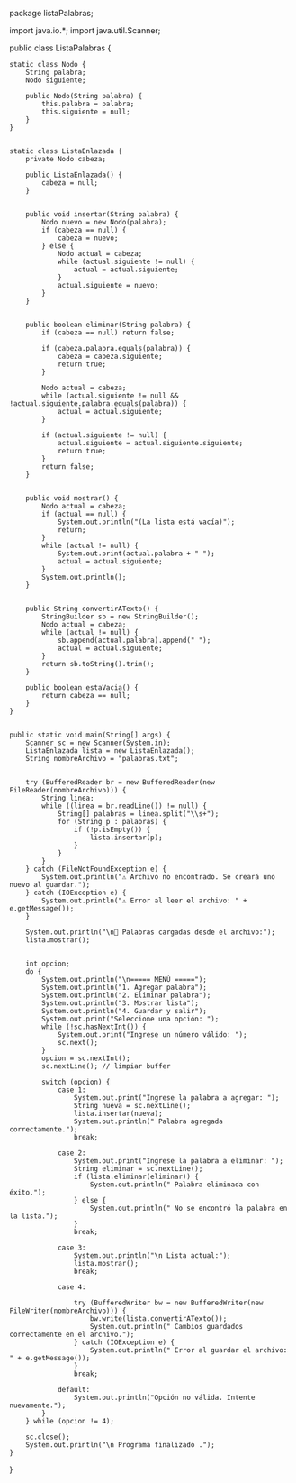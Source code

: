 package listaPalabras;

import java.io.*;
import java.util.Scanner;



public class ListaPalabras {

    
    static class Nodo {
        String palabra;
        Nodo siguiente;

        public Nodo(String palabra) {
            this.palabra = palabra;
            this.siguiente = null;
        }
    }

   
    static class ListaEnlazada {
        private Nodo cabeza;

        public ListaEnlazada() {
            cabeza = null;
        }

      
        public void insertar(String palabra) {
            Nodo nuevo = new Nodo(palabra);
            if (cabeza == null) {
                cabeza = nuevo;
            } else {
                Nodo actual = cabeza;
                while (actual.siguiente != null) {
                    actual = actual.siguiente;
                }
                actual.siguiente = nuevo;
            }
        }

       
        public boolean eliminar(String palabra) {
            if (cabeza == null) return false;

            if (cabeza.palabra.equals(palabra)) {
                cabeza = cabeza.siguiente;
                return true;
            }

            Nodo actual = cabeza;
            while (actual.siguiente != null && !actual.siguiente.palabra.equals(palabra)) {
                actual = actual.siguiente;
            }

            if (actual.siguiente != null) {
                actual.siguiente = actual.siguiente.siguiente;
                return true;
            }
            return false;
        }

        
        public void mostrar() {
            Nodo actual = cabeza;
            if (actual == null) {
                System.out.println("(La lista está vacía)");
                return;
            }
            while (actual != null) {
                System.out.print(actual.palabra + " ");
                actual = actual.siguiente;
            }
            System.out.println();
        }

        
        public String convertirATexto() {
            StringBuilder sb = new StringBuilder();
            Nodo actual = cabeza;
            while (actual != null) {
                sb.append(actual.palabra).append(" ");
                actual = actual.siguiente;
            }
            return sb.toString().trim();
        }

        public boolean estaVacia() {
            return cabeza == null;
        }
    }

   
    public static void main(String[] args) {
        Scanner sc = new Scanner(System.in);
        ListaEnlazada lista = new ListaEnlazada();
        String nombreArchivo = "palabras.txt";

        
        try (BufferedReader br = new BufferedReader(new FileReader(nombreArchivo))) {
            String linea;
            while ((linea = br.readLine()) != null) {
                String[] palabras = linea.split("\\s+");
                for (String p : palabras) {
                    if (!p.isEmpty()) {
                        lista.insertar(p);
                    }
                }
            }
        } catch (FileNotFoundException e) {
            System.out.println("⚠️ Archivo no encontrado. Se creará uno nuevo al guardar.");
        } catch (IOException e) {
            System.out.println("⚠️ Error al leer el archivo: " + e.getMessage());
        }

        System.out.println("\n📖 Palabras cargadas desde el archivo:");
        lista.mostrar();

        
        int opcion;
        do {
            System.out.println("\n===== MENÚ =====");
            System.out.println("1. Agregar palabra");
            System.out.println("2. Eliminar palabra");
            System.out.println("3. Mostrar lista");
            System.out.println("4. Guardar y salir");
            System.out.print("Seleccione una opción: ");
            while (!sc.hasNextInt()) {
                System.out.print("Ingrese un número válido: ");
                sc.next();
            }
            opcion = sc.nextInt();
            sc.nextLine(); // limpiar buffer

            switch (opcion) {
                case 1:
                    System.out.print("Ingrese la palabra a agregar: ");
                    String nueva = sc.nextLine();
                    lista.insertar(nueva);
                    System.out.println(" Palabra agregada correctamente.");
                    break;

                case 2:
                    System.out.print("Ingrese la palabra a eliminar: ");
                    String eliminar = sc.nextLine();
                    if (lista.eliminar(eliminar)) {
                        System.out.println(" Palabra eliminada con éxito.");
                    } else {
                        System.out.println(" No se encontró la palabra en la lista.");
                    }
                    break;

                case 3:
                    System.out.println("\n Lista actual:");
                    lista.mostrar();
                    break;

                case 4:
                    
                    try (BufferedWriter bw = new BufferedWriter(new FileWriter(nombreArchivo))) {
                        bw.write(lista.convertirATexto());
                        System.out.println(" Cambios guardados correctamente en el archivo.");
                    } catch (IOException e) {
                        System.out.println(" Error al guardar el archivo: " + e.getMessage());
                    }
                    break;

                default:
                    System.out.println("Opción no válida. Intente nuevamente.");
            }
        } while (opcion != 4);

        sc.close();
        System.out.println("\n Programa finalizado .");
    }
}
